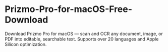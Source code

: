 # Prizmo-Pro-for-macOS-Free-Download
Download Prizmo Pro for macOS — scan and OCR any document, image, or PDF into editable, searchable text. Supports over 20 languages and Apple Silicon optimization.
